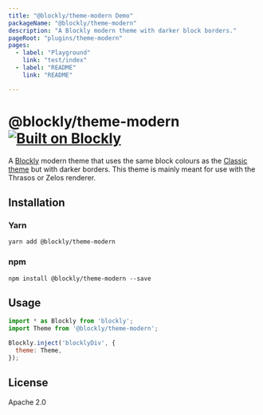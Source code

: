 ```yaml
---
title: "@blockly/theme-modern Demo"
packageName: "@blockly/theme-modern"
description: "A Blockly modern theme with darker block borders."
pageRoot: "plugins/theme-modern"
pages:
  - label: "Playground"
    link: "test/index"
  - label: "README"
    link: "README"

---
```

# @blockly/theme-modern [![Built on Blockly](https://tinyurl.com/built-on-blockly)](https://github.com/google/blockly)

A [Blockly](https://www.npmjs.com/package/blockly) modern theme that uses the
same block colours as the [Classic theme](https://github.com/google/blockly/blob/master/core/theme/classic.js)
but with darker borders. This theme is mainly meant for use with the Thrasos or
Zelos renderer.

## Installation

### Yarn
```
yarn add @blockly/theme-modern
```

### npm
```
npm install @blockly/theme-modern --save
```

## Usage

```js
import * as Blockly from 'blockly';
import Theme from '@blockly/theme-modern';

Blockly.inject('blocklyDiv', {
  theme: Theme,
});

```

## License
Apache 2.0
